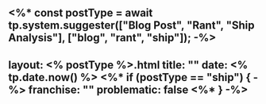 <%* const postType = await tp.system.suggester(["Blog Post", "Rant", "Ship Analysis"], ["blog", "rant", "ship"]); -%>
---
layout: <% postType %>.html
title: ""
date: <% tp.date.now() %>
<%* if (postType == "ship") { -%>
franchise: ""
problematic: false
<%* } -%>
---
